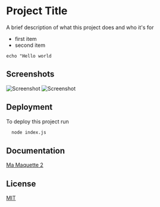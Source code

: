 
# Project Title

A brief description of what this project does and who it's for

- first item
- second item

```echo "Hello world```
## Screenshots

![Screenshot](./assets/Presentationprojet/Formatmobile.png)
![Screenshot](./assets/Presentationprojet/Formatdesktop.png)

## Deployment

To deploy this project run

```bash
  node index.js
```


## Documentation

[Ma Maquette 2](https://github.com/HazarAZLAG/maquette-2)


## License

[MIT](https://choosealicense.com/licenses/mit/)

